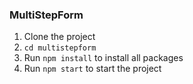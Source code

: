 ### MultiStepForm

1. Clone the project
2. ```cd multistepform```
3. Run ```npm install``` to install all packages
3. Run ```npm start``` to start the project